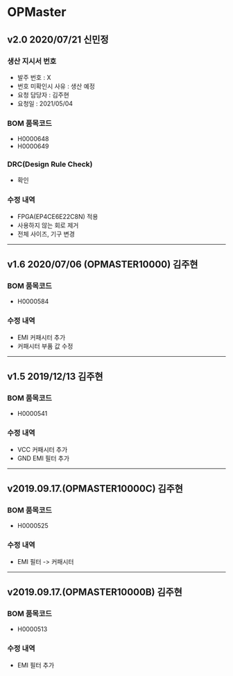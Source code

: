 # OPMaster

## v2.0 2020/07/21 신민정

### 생산 지시서 번호
* 발주 번호 : X
* 번호 미확인시 사유 : 생산 예정
* 요청 담당자 : 김주현
* 요청일 : 2021/05/04

###  BOM 품목코드
* H0000648
* H0000649

### DRC(Design Rule Check)
* 확인

### 수정 내역
* FPGA(EP4CE6E22C8N) 적용
* 사용하지 않는 회로 제거
* 전체 사이즈, 기구 변경

----------

## v1.6 2020/07/06 (OPMASTER10000) 김주현

### BOM 품목코드
* H0000584

### 수정 내역
* EMI 커패시터 추가
* 커패시터 부품 값 수정

----------

## v1.5 2019/12/13 김주현

###  BOM 품목코드
* H0000541

### 수정 내역
* VCC 커패시터 추가
* GND EMI 필터 추가

----------

## v2019.09.17.(OPMASTER10000C) 김주현

###  BOM 품목코드
* H0000525

### 수정 내역
* EMI 필터 -> 커패시터

----------

## v2019.09.17.(OPMASTER10000B) 김주현

###  BOM 품목코드
* H0000513

### 수정 내역
* EMI 필터 추가

